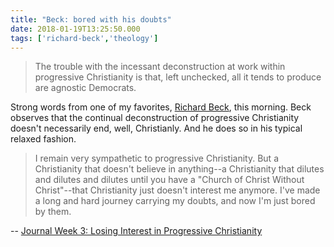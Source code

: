 ```yaml
---
title: "Beck: bored with his doubts"
date: 2018-01-19T13:25:50.000
tags: ['richard-beck','theology']
---
```


> The trouble with the incessant deconstruction at work within progressive Christianity is that, left unchecked, all it tends to produce are agnostic Democrats.

Strong words from one of my favorites, [Richard Beck](http://experimentaltheology.blogspot.com/2018/01/journal-week-3-losing-interest-in.html), this morning. Beck observes that the continual deconstruction of progressive Christianity doesn't necessarily end, well, Christianly. And he does so in his typical relaxed fashion.

> I remain very sympathetic to progressive Christianity. But a Christianity that doesn't believe in anything--a Christianity that dilutes and dilutes and dilutes until you have a "Church of Christ Without Christ"--that Christianity just doesn't interest me anymore. I've made a long and hard journey carrying my doubts, and now I'm just bored by them.

\-- [Journal Week 3: Losing Interest in Progressive Christianity](http://experimentaltheology.blogspot.com/2018/01/journal-week-3-losing-interest-in.html)
